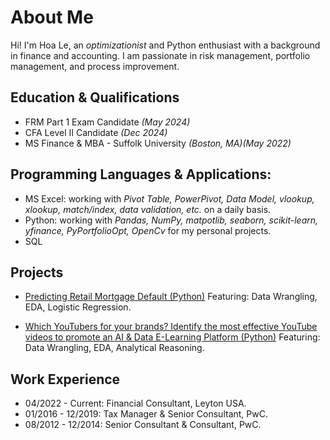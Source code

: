 # About Me

Hi! I'm Hoa Le, an *optimizationist* and Python enthusiast with a background in finance and accounting. I am passionate in risk management, portfolio management, and process improvement.

## Education & Qualifications
- FRM Part 1 Exam Candidate *(May 2024)*
- CFA Level II Candidate *(Dec 2024)*
- MS Finance & MBA - Suffolk University *(Boston, MA)(May 2022)*

## Programming Languages & Applications:
- MS Excel: working with *Pivot Table, PowerPivot, Data Model, vlookup, xlookup, match/index, data validation, etc.* on a daily basis.
- Python: working with *Pandas, NumPy, matpotlib, seaborn, scikit-learn, yfinance, PyPortfolioOpt, OpenCv* for my personal projects.
- SQL

## Projects
- [Predicting Retail Mortgage Default (Python)](https://github.com/Hoale2908/retail_mortgage/blob/a4f35e5efdadcb9ecf4a7e41cda5a45583035766/Retail%20Mortgage%20Portfolio%20Model.ipynb)
Featuring: Data Wrangling, EDA, Logistic Regression.

- [Which YouTubers for your brands? Identify the most effective YouTube videos to promote an AI & Data E-Learning Platform (Python)](https://www.datacamp.com/datalab/w/15569778-9ada-47d8-8bd0-04ff0de694bb)
Featuring: Data Wrangling, EDA, Analytical Reasoning.

## Work Experience
- 04/2022 - Current: Financial Consultant, Leyton USA.
- 01/2016 - 12/2019: Tax Manager & Senior Consultant, PwC. 
- 08/2012 - 12/2014: Senior Consultant & Consultant, PwC.